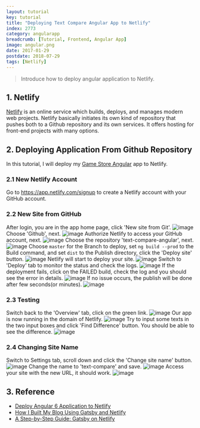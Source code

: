 ```yaml
---
layout: tutorial
key: tutorial
title: "Deploying Text Compare Angular App to Netlify"
index: 2773
category: angularapp
breadcrumb: [Tutorial, Frontend, Angular App]
image: angular.png
date: 2017-01-29
postdate: 2018-07-29
tags: [Netlify]
---
```


> Introduce how to deploy angular application to Netlify.

## 1. Netlify
[Netlify](https://www.netlify.com/) is an online service which builds, deploys, and manages modern web projects.  Netlify basically initiates its own kind of repository that pushes both to a Github repository and its own services. It offers hosting for front-end projects with many options.

## 2. Deploying Application From Github Repository
In this tutorial, I will deploy my [Game Store Angular](https://github.com/jojozhuang/game-store-angular) app to Netlify.
### 2.1 New Netlify Account
Go to https://app.netlify.com/signup to create a Netlify account with your GitHub account.
### 2.2 New Site from GitHub
After login, you are in the app home page, click 'New site from Git'.
![image](/public/images/frontend/2773/app.png)
Choose 'Github', next.
![image](/public/images/frontend/2773/newsite.png)
Authorize Netlify to access your GitHub account, next.
![image](/public/images/frontend/2773/authorize.png)
Choose the repository 'text-compare-angular', next.
![image](/public/images/frontend/2773/repository.png)
Choose `master` for the Branch to deploy, set `ng build --prod` to the Build command, and set `dist` to the Publish directory, click the 'Deploy site' button.
![image](/public/images/frontend/2773/options.png)
Netlify will start to deploy your site.
![image](/public/images/frontend/2773/inprogress.png)
Switch to 'Deploy' tab to monitor the status and check the logs.
![image](/public/images/frontend/2773/monitor.png)
If the deployment fails, click on the FAILED build, check the log and you should see the error in details.
![image](/public/images/frontend/2773/errorlog.png)
If no issue occurs, the publish will be done after few seconds(or minutes).
![image](/public/images/frontend/2773/published.png)
### 2.3 Testing
Switch back to the 'Overview' tab, click on the green link.
![image](/public/images/frontend/2773/overview.png)
Our app is now running in the domain of Netlify.
![image](/public/images/frontend/2773/diff.png)
Try to input some texts in the two input boxes and click 'Find Difference' button. You should be able to see the difference.
![image](/public/images/frontend/2773/compare.png)
### 2.4 Changing Site Name
Switch to Settings tab, scroll down and click the 'Change site name' button.
![image](/public/images/frontend/2773/settings.png)
Change the name to 'text-compare' and save.
![image](/public/images/frontend/2773/changename.png)
Access your site with the new URL, it should work.
![image](/public/images/frontend/2773/newname.png)

## 3. Reference
* [Deploy Angular 6 Application to Netlify](https://medium.com/@geeksamu/deploy-angular-6-application-to-netlify-60b39b9df61c)
* [How I Built My Blog Using Gatsby and Netlify](https://blog.pavsidhu.com/how-i-built-my-blog-using-gatsby-and-netlify/)
* [A Step-by-Step Guide: Gatsby on Netlify](https://www.netlify.com/blog/2016/02/24/a-step-by-step-guide-gatsby-on-netlify/)

